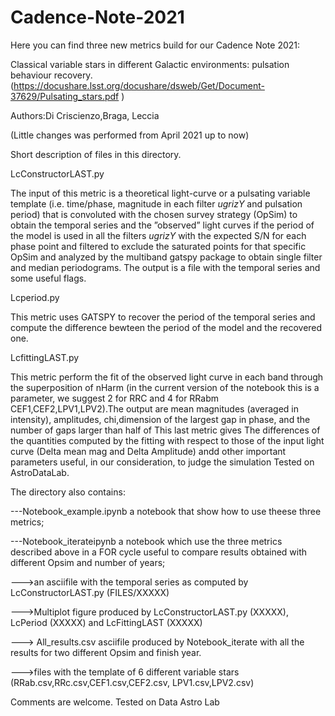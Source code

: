 # Cadence-Note-2021
Here you can find three  new metrics build for our Cadence Note 2021:


Classical variable stars in different Galactic environments: pulsation behaviour recovery.
(https://docushare.lsst.org/docushare/dsweb/Get/Document-37629/Pulsating_stars.pdf )

Authors:Di Criscienzo,Braga, Leccia

(Little changes was performed from April 2021 up to now)

Short description of files in this directory.


LcConstructorLAST.py

The input of this metric is a theoretical light-curve or a pulsating variable template 
(i.e. time/phase, magnitude in each filter $ugrizY$ and pulsation period) that is convoluted with the chosen survey strategy 
(OpSim) to obtain the temporal series and  the ”observed” light curves if the period of the model is used in all the filters $ugrizY$ with the expected S/N for each phase point and  filtered to exclude the saturated points for that specific OpSim and analyzed by the multiband gatspy package to obtain single filter and median periodograms. The output is a file with the temporal series and some useful flags.


Lcperiod.py


This metric uses GATSPY to recover the period of the temporal series and compute the difference bewteen the period of the model and the recovered one.


LcfittingLAST.py

This metric perform  the fit of the observed light curve in each band through the superposition of nHarm (in the current version of the notebook this is a parameter, we suggest 2 for RRC and 4 for RRabm CEF1,CEF2,LPV1,LPV2).The output are  mean magnitudes (averaged in intensity), amplitudes, chi,dimension of the largest gap in phase, and the number of gaps larger than half of 
This last metric gives The differences of the quantities  computed by the fitting with respect to those of the input light curve (Delta mean mag and Delta Amplitude) andd other important parameters useful, in our consideration, to judge the simulation
Tested on AstroDataLab.

The directory also contains:

---Notebook_example.ipynb a notebook that  show how to use theese three metrics;

---Notebook_iterateipynb a notebook which use the three metrics described above  in a FOR cycle useful to compare results obtained with  different Opsim and number of years;

--->an  asciifile with the temporal series as computed by LcConstructorLAST.py (FILES/XXXXX)

--->Multiplot figure produced by  LcConstructorLAST.py (XXXXX), LcPeriod (XXXXX) and LcFittingLAST (XXXXX)
 
---> All_results.csv asciifile  produced by Notebook_iterate with all the results for two different Opsim and finish year.

--->files with the template of 6 different variable stars (RRab.csv,RRc.csv,CEF1.csv,CEF2.csv, LPV1.csv,LPV2.csv)


Comments are welcome. 
Tested on Data Astro Lab


